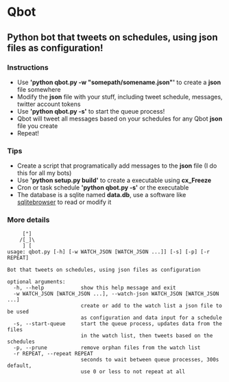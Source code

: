 # Qbot
## Python bot that tweets on schedules, using json files as configuration!

### Instructions

- Use **'python qbot.py -w "somepath/somename.json"'** to create a **json** file somewhere
- Modify the **json** file with your stuff, including tweet schedule, messages, twitter account tokens
- Use **'python qbot.py -s'** to start the queue process!
- Qbot will tweet all messages based on your schedules for any Qbot **json** file you create
- Repeat!

### Tips

- Create a script that programatically add messages to the **json** file (I do this for all my bots)
- Use **'python setup.py build'** to create a executable using **cx_Freeze**
- Cron or task schedule **'python qbot.py -s'** or the executable
- The database is a sqlite named **data.db**, use a software like [sqlitebrowser](http://sqlitebrowser.org/) to read or modify it

### More details

```
     ["]
    /[_]\
     ] [
usage: qbot.py [-h] [-w WATCH_JSON [WATCH_JSON ...]] [-s] [-p] [-r REPEAT]

Bot that tweets on schedules, using json files as configuration

optional arguments:
  -h, --help            show this help message and exit
  -w WATCH_JSON [WATCH_JSON ...], --watch-json WATCH_JSON [WATCH_JSON ...]
                        create or add to the watch list a json file to be used
                        as configuration and data input for a schedule
  -s, --start-queue     start the queue process, updates data from the files
                        in the watch list, then tweets based on the schedules
  -p, --prune           remove orphan files from the watch list
  -r REPEAT, --repeat REPEAT
                        seconds to wait between queue processes, 300s default,
                        use 0 or less to not repeat at all
```
